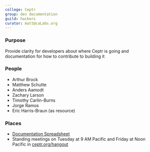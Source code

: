 ```yaml
---
college: Ceptr
group: dev documentation
guild: hackers
curator: matt@caLabs.org
---
```

### Purpose
Provide clarity for developers about where Ceptr is going and documentation for how to contribute to building it

### People
* Arthur Brock
* Matthew Schutte
* Anders Aamodt
* Zachary Larson
* Timothy Carlin-Burns
* Jorge Ramos
* Eric Harris-Braun (as resource)

### Places
* [Documentation Spreadsheet](https://docs.google.com/spreadsheets/d/1X9MB7JVKZ2_nvaC9jIAQRAdFwyDiJbArLPCz8g4PVQg/edit)
* Standing meetings on Tuesday at 9 AM Pacific and Friday at Noon Pacific in [ceptr.org/hangout](http://ceptr.org/hangout)
